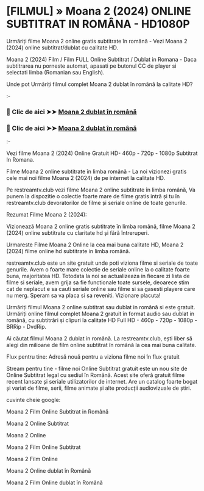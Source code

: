 # [FILMUL] » Moana 2 (2024) ONLINE SUBTITRAT IN ROMÂNA - HD1080P
Urmăriți filme Moana 2 online gratis subtitrate în română - Vezi Moana 2 (2024) online subtitrat/dublat cu calitate HD.

Moana 2 (2024) Film / Film FULL Online Subtitrat / Dublat in Romana - Daca subtitrarea nu porneste automat, apasati pe butonul CC de player si selectati limba (Romanian sau English).

Unde pot Urmăriți filmul complet Moana 2 dublat în română la calitate HD?

:-

### 🔴 Clic de aici ➤➤ [Moana 2 dublat în română](https://t.co/frdZImKlIh)

### 🔴 Clic de aici ➤➤ [Moana 2 dublat în română](https://t.co/frdZImKlIh)

:-

Vezi filme Moana 2 (2024) Online Gratuit HD- 460p - 720p - 1080p Subtitrat In Romana.

Filme Moana 2 online subtitrate în limba română - La noi vizionezi gratis cele mai noi filme Moana 2 (2024) de pe internet la calitate HD.

Pe restreamtv.club vezi filme Moana 2 online subtitrate în limba română, Va punem la dispozitie o colectie foarte mare de filme gratis intră și tu în restreamtv.club devoratorilor de filme și seriale online de toate genurile.

Rezumat Filme Moana 2 (2024):

Vizionează Moana 2 online gratis subtitrate în limba română, filme Moana 2 (2024) online subtitrate cu claritate hd și fără întreruperi.

Urmareste Filme Moana 2 Online la cea mai buna calitate HD, Moana 2 (2024) filme online hd subtitrate in limba română.

restreamtv.club este un site gratuit unde poti viziona filme si seriale de toate genurile. Avem o foarte mare colectie de seriale online la o calitate foarte buna, majoritatea HD. Totodata la noi se actualizeaza in fiecare zi lista de filme si seriale, avem grija sa fie functionale toate sursele, deoarece stim cat de neplacut e sa cauti seriale online sau filme si sa gasesti playere care nu merg. Speram sa va placa si sa reveniti. Vizionare placuta!

Urmăriți filmul Moana 2 online subtitrat sau dublat in română si este gratuit. Urmăriți online filmul complet Moana 2 gratuit în format audio sau dublat in română, cu subtitrări și clipuri la calitate HD Full HD - 460p - 720p - 1080p - BRRip - DvdRip.

Ai căutat filmul Moana 2 dublat in română. La restreamtv.club, ești liber să alegi din milioane de film online subtitrat în română la cea mai buna calitate.

Flux pentru tine: Adresă nouă pentru a viziona filme noi în flux gratuit

Stream pentru tine - filme noi Online Subtitrat gratuit este un nou site de Online Subtitrat legal cu sediul în Română. Acest site oferă gratuit filme recent lansate și seriale utilizatorilor de internet. Are un catalog foarte bogat și variat de filme, serii, filme animate și alte producții audiovizuale de știri.

cuvinte cheie google:

Moana 2 Film Online Subtitrat in Română

Moana 2 Online Subtitrat

Moana 2 Online

Moana 2 Film Online Subtitrat

Moana 2 Film Online

Moana 2 Online dublat în Română

Moana 2 Film Online dublat în Română
